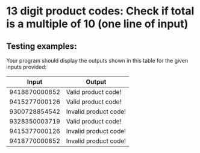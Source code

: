 # 13 digit product codes: Check if total is a multiple of 10 (one line of input)

## Testing examples:

Your program should display the outputs shown in this table for the given inputs provided:

| Input         | Output                |
| ------------- | --------------------- |
| 9418870000852 | Valid product code!   |
| 9415277000126 | Valid product code!   |
| 9300728854542 | Invalid product code! |
| 9328350003719 | Valid product code!   |
| 9415377000126 | Invalid product code! |
| 9418770000852 | Invalid product code! |
